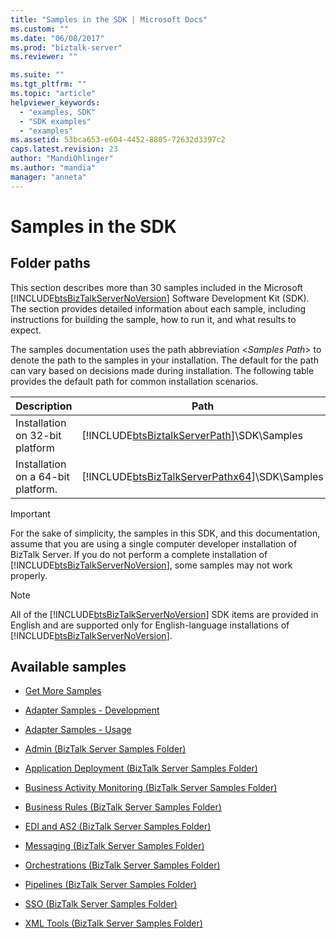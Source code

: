 ```yaml
---
title: "Samples in the SDK | Microsoft Docs"
ms.custom: ""
ms.date: "06/08/2017"
ms.prod: "biztalk-server"
ms.reviewer: ""

ms.suite: ""
ms.tgt_pltfrm: ""
ms.topic: "article"
helpviewer_keywords: 
  - "examples, SDK"
  - "SDK examples"
  - "examples"
ms.assetid: 53bca653-e604-4452-8805-72632d3397c2
caps.latest.revision: 23
author: "MandiOhlinger"
ms.author: "mandia"
manager: "anneta"
---
```

# Samples in the SDK
## Folder paths
This section describes more than 30 samples included in the Microsoft [!INCLUDE[btsBizTalkServerNoVersion](../includes/btsbiztalkservernoversion-md.md)] Software Development Kit (SDK). The section provides detailed information about each sample, including instructions for building the sample, how to run it, and what results to expect.  
  
 The samples documentation uses the path abbreviation \<*Samples Path*> to denote the path to the samples in your installation. The default for the path can vary based on decisions made during installation. The following table provides the default path for common installation scenarios.  
  
|Description|Path|  
|-----------------|----------|  
|Installation on 32-bit platform|[!INCLUDE[btsBiztalkServerPath](../includes/btsbiztalkserverpath-md.md)]\SDK\Samples|  
|Installation on a 64-bit platform.|[!INCLUDE[btsBizTalkServerPathx64](../includes/btsbiztalkserverpathx64-md.md)]\SDK\Samples|  
  
> [!IMPORTANT]
>  For the sake of simplicity, the samples in this SDK, and this documentation, assume that you are using a single computer developer installation of BizTalk Server. If you do not perform a complete installation of [!INCLUDE[btsBizTalkServerNoVersion](../includes/btsbiztalkservernoversion-md.md)], some samples may not work properly.  
  
> [!NOTE]
>  All of the [!INCLUDE[btsBizTalkServerNoVersion](../includes/btsbiztalkservernoversion-md.md)] SDK items are provided in English and are supported only for English-language installations of [!INCLUDE[btsBizTalkServerNoVersion](../includes/btsbiztalkservernoversion-md.md)].  
  
## Available samples 
  
-   [Get More Samples](../core/get-more-samples.md)  
  
-   [Adapter Samples - Development](../core/adapter-samples-development.md)  
  
-   [Adapter Samples - Usage](../core/adapter-samples-usage.md)  
  
-   [Admin (BizTalk Server Samples Folder)](../core/admin-biztalk-server-samples-folder.md)  
  
-   [Application Deployment (BizTalk Server Samples Folder)](../core/application-deployment-biztalk-server-samples-folder.md)  
  
-   [Business Activity Monitoring (BizTalk Server Samples Folder)](../core/business-activity-monitoring-biztalk-server-samples-folder.md)  
  
-   [Business Rules (BizTalk Server Samples Folder)](../core/business-rules-biztalk-server-samples-folder.md)  
  
-   [EDI and AS2 (BizTalk Server Samples Folder)](../core/edi-and-as2-biztalk-server-samples-folder.md)  
  
-   [Messaging (BizTalk Server Samples Folder)](../core/messaging-biztalk-server-samples-folder.md)  
  
-   [Orchestrations (BizTalk Server Samples Folder)](../core/orchestrations-biztalk-server-samples-folder.md)  
  
-   [Pipelines (BizTalk Server Samples Folder)](../core/pipelines-biztalk-server-samples-folder.md)  
  
-   [SSO (BizTalk Server Samples Folder)](../core/sso-biztalk-server-samples-folder.md)  
  
-   [XML Tools (BizTalk Server Samples Folder)](../core/xml-tools-biztalk-server-samples-folder.md)